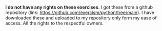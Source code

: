 **I do not have any rights on these exercises**. I got these from a github repository (link: https://github.com/exercism/python/tree/main).
I have downloaded these and uploaded to my repository only form my ease of access.
All the rights to the respectful owners.
